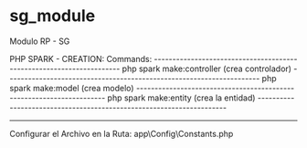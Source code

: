 # sg_module
 Modulo RP - SG


PHP SPARK - CREATION: 
    Commands: 
    ---------------------------------------------------------------------
      php spark make:controller (crea controlador)
      ---------------------------------------------------------------------
      php spark make:model (crea modelo)
      ---------------------------------------------------------------------
      php spark make:entity (crea la entidad)
     ---------------------------------------------------------------------

---------------------------------------------------------------------
Configurar el Archivo en la Ruta:   app\Config\Constants.php
      
